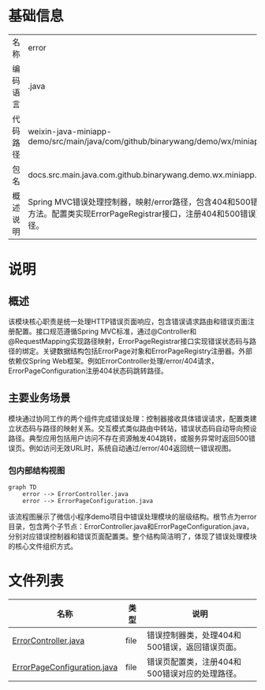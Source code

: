# 基础信息

|      |      |
|------|------|
| 名称 | error |
| 编码语言 | .java |
| 代码路径 | weixin-java-miniapp-demo/src/main/java/com/github/binarywang/demo/wx/miniapp/error |
| 包名 | docs.src.main.java.com.github.binarywang.demo.wx.miniapp.error |
| 概述说明 | Spring MVC错误处理控制器，映射/error路径，包含404和500错误处理方法。配置类实现ErrorPageRegistrar接口，注册404和500错误页面路径。 |

# 说明

## 概述  
该模块核心职责是统一处理HTTP错误页面响应，包含错误请求路由和错误页面注册配置。接口规范遵循Spring MVC标准，通过@Controller和@RequestMapping实现路径映射，ErrorPageRegistrar接口实现错误状态码与路径的绑定。关键数据结构包括ErrorPage对象和ErrorPageRegistry注册器。外部依赖仅Spring Web框架。例如ErrorController处理/error/404请求，ErrorPageConfiguration注册404状态码跳转路径。

## 主要业务场景  
模块通过协同工作的两个组件完成错误处理：控制器接收具体错误请求，配置类建立状态码与路径的映射关系。交互模式类似路由中转站，错误状态码自动导向预设路径。典型应用包括用户访问不存在资源触发404跳转，或服务异常时返回500错误页。例如访问无效URL时，系统自动通过/error/404返回统一错误视图。


### 包内部结构视图

```mermaid
graph TD
    error --> ErrorController.java
    error --> ErrorPageConfiguration.java
```

该流程图展示了微信小程序demo项目中错误处理模块的层级结构。根节点为error目录，包含两个子节点：ErrorController.java和ErrorPageConfiguration.java，分别对应错误控制器和错误页面配置类。整个结构简洁明了，体现了错误处理模块的核心文件组织方式。

# 文件列表

| 名称   | 类型  | 说明 |
|-------|------|-------------|
| [ErrorController.java](ErrorController.md) | file | 错误控制器类，处理404和500错误，返回错误页面。 |
| [ErrorPageConfiguration.java](ErrorPageConfiguration.md) | file | 错误页配置类，注册404和500错误对应的处理路径。 |



